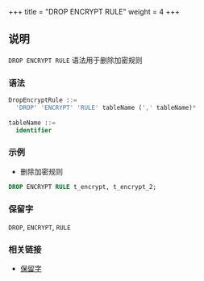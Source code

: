 +++
title = "DROP ENCRYPT RULE"
weight = 4
+++

## 说明

`DROP ENCRYPT RULE` 语法用于删除加密规则

### 语法

```sql
DropEncryptRule ::=
  'DROP' 'ENCRYPT' 'RULE' tableName (',' tableName)*
    
tableName ::=
  identifier
```

### 示例

- 删除加密规则

```sql
DROP ENCRYPT RULE t_encrypt, t_encrypt_2;
```

### 保留字

`DROP`, `ENCRYPT`, `RULE`

### 相关链接

- [保留字](/cn/reference/distsql/syntax/reserved-word/)

